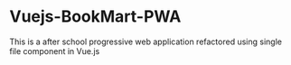 # Vuejs-BookMart-PWA
This is a after school progressive web application refactored using single file component in Vue.js

